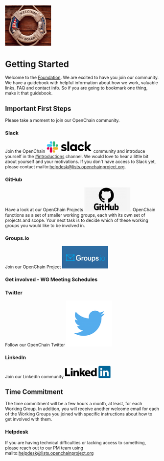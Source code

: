[<img src="./img/Onboard image.png" alt="drawing" width="150"/>](https://www.openchainproject.org/)


# Getting Started

Welcome to the [Foundation](https://www.openchainproject.org/). We are excited to have you join our community. We have a guidebook with helpful information about how we work, valuable links, FAQ and contact info. So if you are going to bookmark one thing, make it that guidebook.

## Important First Steps
Please take a moment to join our OpenChain community.

### Slack
Join the OpenChain [<img src="./img/slack.png" alt="drawing" width="150"/>](https://openchainproject.slack.com/) community and introduce yourself in the [#introductions](https://openchainproject.slack.com/archives/C03G1FE8T0W) channel. We would love to hear a little bit about yourself and your motivations. If you don't have access to Slack yet, please contact mailto:helpdesk@lists.openchainproject.org.

### GitHub
Have a look at our OpenChain Projects [<img src="./img/github_logo.png" alt="drawing" width="150"/>](https://github.com/OpenChain-Project). OpenChain functions as a set of smaller working groups, each with its own set of projects and scope. Your next task is to decide which of these working groups you would like to be involved in. 

### Groups.io
Join our OpenChain Project [<img src="./img/groups.io logo.jpeg" alt="drawing" width="150"/>](https://lists.openchainproject.org/g/main/join)    

### Get involved - WG Meeting Schedules

### Twitter
Follow our OpenChain Twitter [<img src="./img/twitter_PNG3.png" alt="drawing" width="150"/>](https://twitter.com/openchainproj/)

### LinkedIn
Join our LinkedIn community [<img src="./img/linkedIn.png" alt="drawing" width="150"/>](https://www.linkedin.com/company/openchain/)

## Time Commitment
The time commitment will be a few hours a month, at least, for each Working Group. In addition, you will receive another welcome email for each of the Working Groups you joined with specific instructions about how to get involved with them.

### Helpdesk
If you are having technical difficulties or lacking access to something, please reach out to our PM team using mailto:helpdesk@lists.openchainproject.org



